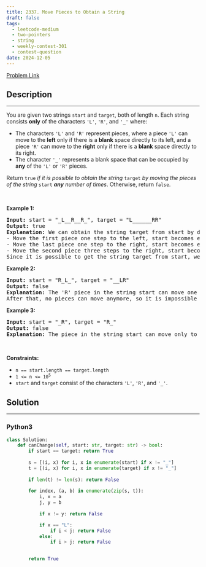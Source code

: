 ```yaml
---
title: 2337. Move Pieces to Obtain a String
draft: false
tags: 
  - leetcode-medium
  - two-pointers
  - string
  - weekly-contest-301
  - contest-question
date: 2024-12-05
---
```


[Problem Link](https://leetcode.com/problems/move-pieces-to-obtain-a-string/)

## Description

---
<p>You are given two strings <code>start</code> and <code>target</code>, both of length <code>n</code>. Each string consists <strong>only</strong> of the characters <code>&#39;L&#39;</code>, <code>&#39;R&#39;</code>, and <code>&#39;_&#39;</code> where:</p>

<ul>
	<li>The characters <code>&#39;L&#39;</code> and <code>&#39;R&#39;</code> represent pieces, where a piece <code>&#39;L&#39;</code> can move to the <strong>left</strong> only if there is a <strong>blank</strong> space directly to its left, and a piece <code>&#39;R&#39;</code> can move to the <strong>right</strong> only if there is a <strong>blank</strong> space directly to its right.</li>
	<li>The character <code>&#39;_&#39;</code> represents a blank space that can be occupied by <strong>any</strong> of the <code>&#39;L&#39;</code> or <code>&#39;R&#39;</code> pieces.</li>
</ul>

<p>Return <code>true</code> <em>if it is possible to obtain the string</em> <code>target</code><em> by moving the pieces of the string </em><code>start</code><em> <strong>any</strong> number of times</em>. Otherwise, return <code>false</code>.</p>

<p>&nbsp;</p>
<p><strong class="example">Example 1:</strong></p>

<pre>
<strong>Input:</strong> start = &quot;_L__R__R_&quot;, target = &quot;L______RR&quot;
<strong>Output:</strong> true
<strong>Explanation:</strong> We can obtain the string target from start by doing the following moves:
- Move the first piece one step to the left, start becomes equal to &quot;<strong>L</strong>___R__R_&quot;.
- Move the last piece one step to the right, start becomes equal to &quot;L___R___<strong>R</strong>&quot;.
- Move the second piece three steps to the right, start becomes equal to &quot;L______<strong>R</strong>R&quot;.
Since it is possible to get the string target from start, we return true.
</pre>

<p><strong class="example">Example 2:</strong></p>

<pre>
<strong>Input:</strong> start = &quot;R_L_&quot;, target = &quot;__LR&quot;
<strong>Output:</strong> false
<strong>Explanation:</strong> The &#39;R&#39; piece in the string start can move one step to the right to obtain &quot;_<strong>R</strong>L_&quot;.
After that, no pieces can move anymore, so it is impossible to obtain the string target from start.
</pre>

<p><strong class="example">Example 3:</strong></p>

<pre>
<strong>Input:</strong> start = &quot;_R&quot;, target = &quot;R_&quot;
<strong>Output:</strong> false
<strong>Explanation:</strong> The piece in the string start can move only to the right, so it is impossible to obtain the string target from start.</pre>

<p>&nbsp;</p>
<p><strong>Constraints:</strong></p>

<ul>
	<li><code>n == start.length == target.length</code></li>
	<li><code>1 &lt;= n &lt;= 10<sup>5</sup></code></li>
	<li><code>start</code> and <code>target</code> consist of the characters <code>&#39;L&#39;</code>, <code>&#39;R&#39;</code>, and <code>&#39;_&#39;</code>.</li>
</ul>


## Solution

---
### Python3
``` py title='move-pieces-to-obtain-a-string'
class Solution:
    def canChange(self, start: str, target: str) -> bool:
        if start == target: return True
        
        s = [(i, x) for i, x in enumerate(start) if x != "_"]
        t = [(i, x) for i, x in enumerate(target) if x != "_"]
        
        if len(t) != len(s): return False
        
        for index, (a, b) in enumerate(zip(s, t)):
            i, x = a
            j, y = b
            
            if x != y: return False

            if x == "L":
                if i < j: return False
            else:
                if i > j: return False

        
        return True
```

